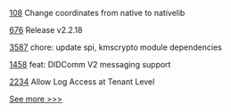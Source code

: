 
[108](https://github.com/hyperledger/besu-native/pull/108) Change coordinates from native to nativelib

[676](https://github.com/hyperledger/fabric-sdk-node/pull/676) Release v2.2.18

[3587](https://github.com/hyperledger/aries-framework-go/pull/3587) chore: update spi, kmscrypto module dependencies

[1458](https://github.com/hyperledger/aries-framework-javascript/pull/1458) feat: DIDComm V2 messaging support

[2234](https://github.com/hyperledger/aries-cloudagent-python/pull/2234) Allow Log Access at Tenant Level


[See more >>>](https://start-here.hyperledger.org/pull-requests)

